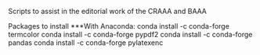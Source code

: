 Scripts to assist in the editorial work of the CRAAA and BAAA

Packages to install
***With Anaconda:
conda install -c conda-forge termcolor
conda install -c conda-forge pypdf2
conda install -c conda-forge pandas
conda install -c conda-forge pylatexenc
